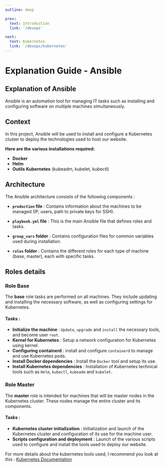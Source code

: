 ```yaml
---
outline: deep

prev:
  text: Introduction
  link: '/devops'

next:
  text: Kubernetes
  link: '/devops/kubernetes'
---
```


# Explanation Guide - Ansible

## Explanation of Ansible


Ansible is an automation tool for managing IT tasks such as installing and configuring software on multiple machines simultaneously.

## Context


In this project, Ansible will be used to install and configure a Kubernetes cluster to deploy the technologies used to host our website.

**Here are the various installations required:**

- **Docker**
- **Helm**
- **Outils Kubernetes** (kubeadm, kubelet, kubectl)


## Architecture


The Ansible architecture consists of the following components :

- **`production` file** : Contains information about the machines to be managed (IP, users, path to private keys for SSH).

- **`playbook.yml` file** : This is the main Ansible file that defines roles and tasks.

- **`group_vars` folder** : Contains configuration files for common variables used during installation.

- **`roles` folder** : Contains the different roles for each type of machine (base, master), each with specific tasks.


## Roles details


### Role **Base**

The **base** role tasks are performed on all machines. They include updating and installing the necessary software, as well as configuring settings for Kubernetes.

#### Tasks :
- **Initialize the machine** :
  `Update`, `upgrade` and `install` the necessary tools, and become user `root`.
- **Kernel for Kubernetes** :
  Setup a network configuration for Kubernetes using kernel.
- **Configuring containerd** :
  install and configure `containerd` to manage and use Kubernetes pods.
- **Install Docker dependencies** :
  Install the `Docker` tool and setup its use.
- **Install Kubernetes dependencies** :
  Installation of Kubernetes technical tools such as `Helm`, `kubectl`, `kubeadm` and `kubelet`.



### Role **Master**

The **master** role is intended for machines that will be master nodes in the Kubernetes cluster. These nodes manage the entire cluster and its components.

#### Tasks :
- **Kubernetes cluster initialization** :
  Initialization and launch of the Kubernetes cluster and configuration of its use for the machine user.
- **Scripts configuration and deployment** :
  Launch of the various scripts used to configure and install the tools used to deploy our website.

For more details about the kubernetes tools used, I recommend you look at this : [Kubernetes Documentation](./../kubernetes/index.md)